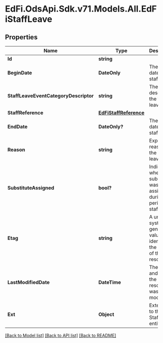 # EdFi.OdsApi.Sdk.v71.Models.All.EdFiStaffLeave

## Properties

Name | Type | Description | Notes
------------ | ------------- | ------------- | -------------
**Id** | **string** |  | [optional] 
**BeginDate** | **DateOnly** | The begin date of the staff leave. | 
**StaffLeaveEventCategoryDescriptor** | **string** | The code describing the type of leave taken. | 
**StaffReference** | [**EdFiStaffReference**](EdFiStaffReference.md) |  | 
**EndDate** | **DateOnly?** | The end date of the staff leave. | [optional] 
**Reason** | **string** | Expanded reason for the staff leave. | [optional] 
**SubstituteAssigned** | **bool?** | Indicator of whether a substitute was assigned during the period of staff leave. | [optional] 
**Etag** | **string** | A unique system-generated value that identifies the version of the resource. | [optional] 
**LastModifiedDate** | **DateTime** | The date and time the resource was last modified. | [optional] 
**Ext** | **Object** | Extensions to the StaffLeave entity. | [optional] 

[[Back to Model list]](../README.md#documentation-for-models) [[Back to API list]](../README.md#documentation-for-api-endpoints) [[Back to README]](../README.md)

